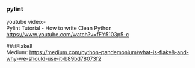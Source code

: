 ### pylint  

youtube video:-  
Pylint Tutorial - How to write Clean Python  
https://www.youtube.com/watch?v=fFY5103p5-c  

###Flake8  
Medium: https://medium.com/python-pandemonium/what-is-flake8-and-why-we-should-use-it-b89bd78073f2  
